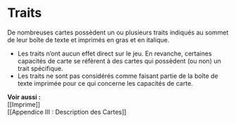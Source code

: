 # Traits
De nombreuses cartes possèdent un ou plusieurs traits indiqués au sommet de leur boîte de texte et imprimés en gras et en italique.  

- Les traits n’ont aucun effet direct sur le jeu. En revanche, certaines capacités de carte se réfèrent à des cartes qui possèdent (ou non) un trait spécifique. 
- Les traits ne sont pas considérés comme faisant partie de la boîte de texte imprimée pour ce qui concerne les capacités de carte. 

**Voir aussi :**  
[[Imprime]]  
[[Appendice III : Description des Cartes]]